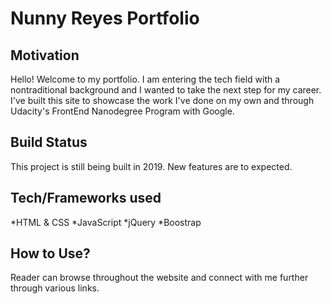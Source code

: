 <h1>Nunny Reyes Portfolio</h1>

<h2>Motivation</h2>
Hello! Welcome to my portfolio. I am entering the tech field with a nontraditional background and I wanted to take the next step for my career. I've built this site to showcase the work I've done on my own and through Udacity's FrontEnd Nanodegree Program with Google. 


<h2>Build Status</h2>
This project is still being built in 2019. New features are to expected.


<h2>Tech/Frameworks used</h2>
    *HTML & CSS
    *JavaScript
    *jQuery
    *Boostrap

<h2>How to Use?</h2>
Reader can browse throughout the website and connect with me further through various links. 
